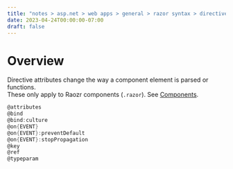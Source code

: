 ```yaml
---
title: "notes > asp.net > web apps > general > razor syntax > directive attributes"
date: 2023-04-24T00:00:00-07:00
draft: false
---
```


# Overview
Directive attributes change the way a component element is parsed or functions.  
These only apply to Raozr components (`.razor`).  See [Components](../../blazor/fundamentals/components/overview.md).
```cs
@attributes
@bind
@bind:culture
@on{EVENT}
@on{EVENT}:preventDefault
@on{EVENT}:stopPropagation
@key
@ref
@typeparam
```